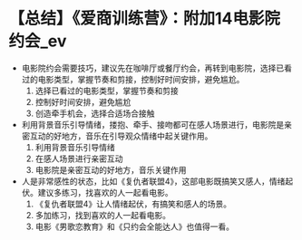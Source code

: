 # 【总结】《爱商训练营》：附加14电影院约会_ev

-   电影院约会需要技巧，建议先在咖啡厅或餐厅约会，再转到电影院，选择已看过的电影类型，掌握节奏和剪接，控制好时间安排，避免尴尬。
    1.  选择已看过的电影类型，掌握节奏和剪接
    2.  控制好时间安排，避免尴尬
    3.  创造牵手机会，选择合适场合接触
-   利用背景音乐引导情绪，搂抱、牵手、接吻都可在感人场景进行，电影院是亲密互动的好地方，音乐在引导观众情绪中起关键作用。
    1.  利用背景音乐引导情绪
    2.  在感人场景进行亲密互动
    3.  电影院是亲密互动的好地方，音乐关键作用
-   人是非常感性的状态，比如《复仇者联盟4》，这部电影既搞笑又感人，情绪起伏。建议多练习，找喜欢的人一起看电影。
    1.  《复仇者联盟4》让人情绪起伏，有搞笑和感人的场景。
    2.  多加练习，找到喜欢的人一起看电影。
    3.  电影《男歌恋教育》和《只约会全能达人》也值得一看。